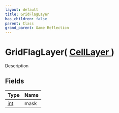 ```yaml
---
layout: default
title: GridFlagLayer
has_children: false
parent: Class
grand_parent: Game Reflection
---
```

# GridFlagLayer( [ CellLayer ](/riftbreaker-wiki/docs/game-reflection/classes/cell_layer/) )
Description 

## Fields

| Type | Name |
|:----------|:--------------|
| [int](/riftbreaker-wiki/docs/game-reflection/enums/int/) | mask |

